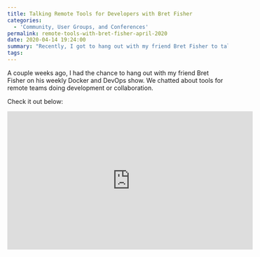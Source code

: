 ```yaml
---
title: Talking Remote Tools for Developers with Bret Fisher
categories:
  - 'Community, User Groups, and Conferences'
permalink: remote-tools-with-bret-fisher-april-2020
date: 2020-04-14 19:24:00
summary: "Recently, I got to hang out with my friend Bret Fisher to talk about remote tools for developers."
tags: 
---
```


A couple weeks ago, I had the chance to hang out with my friend Bret Fisher on his weekly Docker and DevOps show.  We chatted about tools for remote teams doing development or collaboration.  

Check it out below:

<iframe width="560" height="315" src="https://www.youtube.com/embed/sK48ZyRXAFo" frameborder="0" allowfullscreen></iframe>

